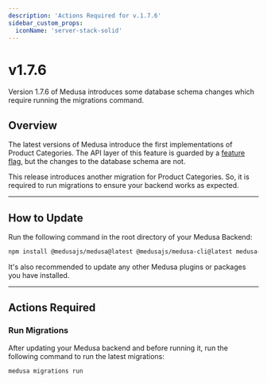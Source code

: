 ```yaml
---
description: 'Actions Required for v.1.7.6'
sidebar_custom_props:
  iconName: 'server-stack-solid'
---
```


# v1.7.6

Version 1.7.6 of Medusa introduces some database schema changes which require running the migrations command.

## Overview​

The latest versions of Medusa introduce the first implementations of Product Categories. The API layer of this feature is guarded by a [feature flag](../../development/feature-flags/toggle.md), but the changes to the database schema are not.

This release introduces another migration for Product Categories. So, it is required to run migrations to ensure your backend works as expected.

---

## How to Update

Run the following command in the root directory of your Medusa Backend:

```bash npm2yarn
npm install @medusajs/medusa@latest @medusajs/medusa-cli@latest medusa-interfaces@latest
```

It's also recommended to update any other Medusa plugins or packages you have installed.

---

## Actions Required​

### Run Migrations​

After updating your Medusa backend and before running it, run the following command to run the latest migrations:

```bash
medusa migrations run
```
